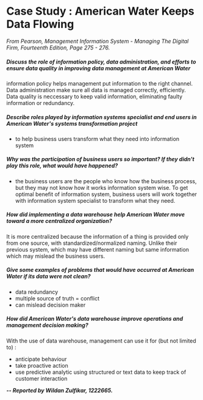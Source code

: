 # Case Study : American Water Keeps Data Flowing
*From Pearson, Management Information System - Managing The Digital Firm, Fourteenth Edition, Page 275 - 276.*

##### Discuss the role of information policy, data administration, and efforts to ensure data quality in improving data management at American Water
information policy helps management put information to the right channel. Data administration make sure all data is managed correctly, efficiently. Data quality is neccessary to keep valid information, eliminating faulty information or redundancy.

##### Describe roles played by information systems specialist and end users in American Water's systems transformation project
- to help business users transform what they need into information system

##### Why was the participation of business users so important? If they didn't play this role, what would have happened?
- the business users are the people who know how the business process, but they may not know how it works information system wise. To get optimal benefit of information system, business users will work together with information system specialist to transform what they need.

##### How did implementing a data warehouse help American Water move toward a more centralized organization?
It is more centralized because the information of a thing is provided only from one source, with standardized/normalized naming. Unlike their previous system, which may have different naming but same information which may mislead the business users.

##### Give some examples of problems that would have occurred at American Water if its data were not clean?
- data redundancy
- multiple source of truth = conflict
- can mislead decision maker

##### How did American Water's data warehouse improve operations and management decision making?
With the use of data warehouse, management can use it for (but not limited to) : 
- anticipate behaviour
- take proactive action
- use predictive analytic using structured or text data to keep track of customer interaction

***-- Reported by Wildan Zulfikar, 1222665.***